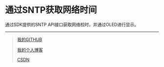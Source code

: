 # 通过SNTP获取网络时间

通过SDK提供的SNTP API接口获取网络校时，并通过OLED进行显示。



---

> [我的GITHUB](https://github.com/BBIGQ-LYQ)
>
> [我的个人博客](http://blog.bigbigqi.club/)
>
> [CSDN](https://me.csdn.net/qq_41714908)
